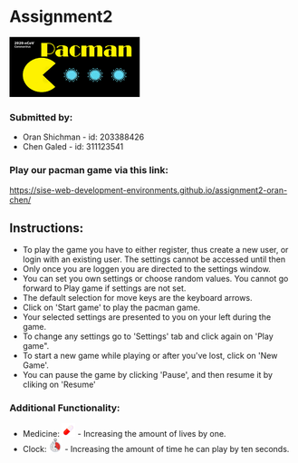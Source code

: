 # Assignment2

![](https://github.com/SISE-Web-Development-Environments/assignment2-oran-chen/blob/master/images/logopac%20-%20Copy.png)

### Submitted by:
* Oran Shichman - id: 203388426
* Chen Galed - id: 311123541

### Play our pacman game via this link:
https://sise-web-development-environments.github.io/assignment2-oran-chen/

Instructions:
-------------
 * To play the game you have to either register, thus create a new user, or login with an existing user. The settings cannot be accessed until then
 * Only once you are loggen you are directed to the settings window.
 * You can set you own settings or choose random values. You cannot go forward to Play game if settings are not set.
 *  The default selection for move keys are the keyboard arrows.
 * Click on 'Start game' to play the pacman game. 
 * Your selected settings are presented to you on your left during the game. 
 * To change any settings go to 'Settings' tab and click again on 'Play game".
 * To start a new game while playing or after you've lost, click on 'New Game'.
 * You can pause the game by clicking 'Pause', and then resume it by cliking on 'Resume'

### Additional Functionality:
* Medicine: <img src="https://github.com/SISE-Web-Development-Environments/assignment2-oran-chen/blob/master/images/medicine.jpg" height="24"> - Increasing the amount of lives by one.
* Clock: <img src="https://github.com/SISE-Web-Development-Environments/assignment2-oran-chen/blob/master/images/stopwatch2.webp" height="24"> - Increasing the amount of time he can play by ten seconds.
